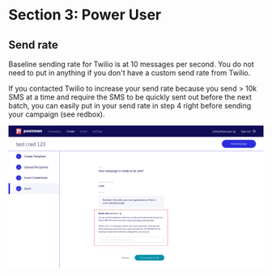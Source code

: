 # Section 3: Power User

## Send rate
Baseline sending rate for Twilio is at 10 messages per second. You do not need to put in anything if you don't have a custom send rate from Twilio. 

If you contacted Twilio to increase your send rate because you send > 10k SMS at a time and require the SMS to be quickly sent out before the next batch, you can easily put in your send rate in step 4 right before sending your campaign (see redbox). 

![send rate](./assets/sendrate.jpg)
